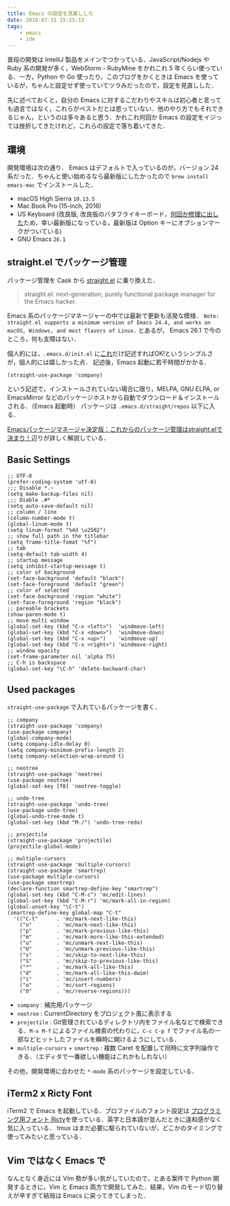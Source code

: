 ```yaml
---
title: Emacs の設定を見直しした
date: 2018-07-31 15:25:13
tags:
	- emacs
	- ide
---
```


普段の開発は IntelliJ 製品をメインでつかっている．JavaScript/Nodejs や Ruby 系の開発が多く，WebStorm・RubyMine をかれこれ 5 年くらい使っている．一方，Python や Go 使ったり，このブログをかくときは Emacs を使っているが，ちゃんと設定せず使っていてツラみだったので，設定を見直しした．

先に述べておくと，自分の Emacs に対するこだわりやスキルは初心者と言っても過言ではなく，これらがベストだとは思っていない．他のやり方でもそれできるじゃん，というのは多々あると思う．かれこれ何回か Emacs の設定をイジっては挫折してきたけれど，これらの設定で落ち着いてきた．


## 環境

開発環境は次の通り．
Emacs はデフォルトで入っているのが，バージョン 24 系だった．ちゃんと使い始めるなら最新版にしたかったので `brew install emacs-mac` でインストールした．

- macOS High Sierra `10.13.5`
- Mac Book Pro (15-inch, 2016) 
- US Keyboard (改良版, 改良版のバタフライキーボード，[何回か修理に出した](https://blog.tanaka.world/apple-official-keyboard-service-program/)ため，幸い最新版になっている，最新版は Option キーにオプションマークがついている)
- GNU Emacs `26.1`

## straight.el でパッケージ管理

パッケージ管理を Cask から [straight.el](https://github.com/raxod502/straight.el) に乗り換えた．

> straight.el: next-generation, purely functional package manager for the Emacs hacker.

Emacs 系のパッケージマネージャーの中では最新で更新も活発な模様．
`Note: straight.el supports a minimum version of Emacs 24.4, and works on macOS, Windows, and most flavors of Linux.` とあるが， Emacs 26.1 で今のところ，何も支障はない．


個人的には，`.emacs.d/init.el` に[これ](https://github.com/raxod502/straight.el#getting-started)だけ記述すればOK!というシンプルさが，個人的には嬉しかった点．
記述後，Emacs 起動に若干時間がかかる．

```
(straight-use-package 'company)
```

という記述で，インストールされていない場合に限り，MELPA, GNU ELPA, or EmacsMirror などのパッケージホストから自動でダウンロード＆インストールされる．（Emacs 起動時）
パッケージは `.emacs.d/straight/repos` 以下に入る．

[Emacsパッケージマネージャ決定版：これからのパッケージ管理はstraight.elで決まり！](https://nukosuke.hatenablog.jp/entry/straight-el)辺りが詳しく解説している．


## Basic Settings

```
;; UTF-8
(prefer-coding-system 'utf-8)
;;; Disable *.~
(setq make-backup-files nil)
;;; Diable .#*
(setq auto-save-default nil)
;; column / line
(column-number-mode t)
(global-linum-mode t)
(setq linum-format "%4d \u2502")
;; show full path in the titlebar
(setq frame-title-fomat "%f")
;; tab
(setq-default tab-width 4)
;; startup message
(setq inhibit-startup-message t)
;; color of background
(set-face-background 'default "black")
(set-face-foreground 'default "green")
;; color of selected
(set-face-background 'region "white")
(set-face-foreground 'region "black")
;; pareable brackets
(show-paren-mode t)
;; move multi window
(global-set-key (kbd "C-x <left>")  'windmove-left)
(global-set-key (kbd "C-x <down>")  'windmove-down)
(global-set-key (kbd "C-x <up>")    'windmove-up)
(global-set-key (kbd "C-x <right>") 'windmove-right)
;; window opacity
(set-frame-parameter nil 'alpha 75)
;; C-h is backspace
(global-set-key "\C-h" 'delete-backward-char)
```

## Used packages

`straight-use-package` で入れているパッケージを書く．

```
;; company
(straight-use-package 'company)
(use-package company)
(global-company-mode)
(setq company-idle-delay 0)
(setq company-minimum-prefix-length 2)
(setq company-selection-wrap-around t)

;; neotree
(straight-use-package 'neotree)
(use-package neotree)
(global-set-key [f8] 'neotree-toggle)

;; undo-tree
(straight-use-package 'undo-tree)
(use-package undo-tree)
(global-undo-tree-mode t)
(global-set-key (kbd "M-/") 'undo-tree-redo)

;; projectile
(straight-use-package 'projectile)
(projectile-global-mode)

;; multiple-cursors
(straight-use-package 'multiple-cursors)
(straight-use-package 'smartrep)
(use-package multiple-cursors)
(use-package smartrep)
(declare-function smartrep-define-key "smartrep")
(global-set-key (kbd "C-M-c") 'mc/edit-lines)
(global-set-key (kbd "C-M-r") 'mc/mark-all-in-region)
(global-unset-key "\C-t")
(smartrep-define-key global-map "C-t"
  '(("C-t"      . 'mc/mark-next-like-this)
    ("n"        . 'mc/mark-next-like-this)
    ("p"        . 'mc/mark-previous-like-this)
    ("m"        . 'mc/mark-more-like-this-extended)
    ("u"        . 'mc/unmark-next-like-this)
    ("U"        . 'mc/unmark-previous-like-this)
    ("s"        . 'mc/skip-to-next-like-this)
    ("S"        . 'mc/skip-to-previous-like-this)
    ("*"        . 'mc/mark-all-like-this)
    ("d"        . 'mc/mark-all-like-this-dwim)
    ("i"        . 'mc/insert-numbers)
    ("o"        . 'mc/sort-regions)
    ("O"        . 'mc/reverse-regions)))
```

- `company` : 補完用パッケージ
- `neotree` : CurrentDirectory をプロジェクト風に表示する
- `projectile` : Git管理されているディレクトリ内をファイル名などで検索できる．`M-x M-f` によるファイル検索の代わりに，`C-c C-p f` でファイル名の一部などヒットしたファイルを瞬時に開けるようにしている．
- `multiple-cursors` + `smartrep` : 複数 Caret を配置して同時に文字列操作できる．（エディタで一番欲しい機能はこれかもしれない）

その他，開発環境に合わせた `*-mode` 系のパッケージを設定している．

## iTerm2 x Ricty Font

iTerm2 で Emacs を起動している．プロファイルのフォント設定は [プログラミング用フォント Ricty](http://www.rs.tus.ac.jp/yyusa/ricty.html)を使っている．英字と日本語が並んだときに違和感がなく気に入っている．
tmux はまだ必要に駆られていないが，どこかのタイミングで使ってみたいと思っている．

## Vim ではなく Emacs で

なんとなく身近には Vim 勢が多い気がしていたので，とある案件で Python 開発するときに，Vim と Emacs 両方で開発してみた．結果，Vim のモード切り替えが辛すぎて結局は Emacs に戻ってきてしまった．


